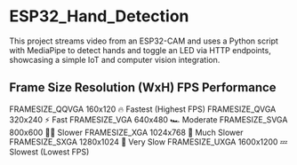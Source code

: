 # ESP32_Hand_Detection
This project streams video from an ESP32-CAM and uses a Python script with MediaPipe to detect hands and toggle an LED via HTTP endpoints, showcasing a simple IoT and computer vision integration.

Frame Size              Resolution (WxH)        FPS Performance
------------------------------------------------------------
FRAMESIZE_QQVGA          160x120                 🔥 Fastest (Highest FPS)
FRAMESIZE_QVGA           320x240                 ⚡ Fast
FRAMESIZE_VGA            640x480                 🏎️ Moderate
FRAMESIZE_SVGA           800x600                 🚶‍♂️ Slower
FRAMESIZE_XGA            1024x768                🐌 Much Slower
FRAMESIZE_SXGA           1280x1024               🐢 Very Slow
FRAMESIZE_UXGA           1600x1200               💤 Slowest (Lowest FPS)

